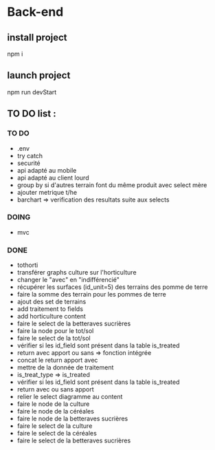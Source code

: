 # Back-end

## install project

npm i

## launch project

npm run devStart

## TO DO list :

### TO DO

- .env
- try catch
- securité
- api adapté au mobile
- api adapté au client lourd
- group by si d'autres terrain font du même produit avec select mère
- ajouter metrique t/he
- barchart => verification des resultats suite aux selects

### DOING

- mvc

### DONE

- tothorti
- transférer graphs culture sur l'horticulture
- changer le "avec" en "indifférencié"
- récupérer les surfaces (id_unit=5) des terrains des pomme de terre
- faire la somme des terrain pour les pommes de terre
- ajout des set de terrains
- add traitement to fields
- add horticulture content
- faire le select de la betteraves sucrières
- faire la node pour le tot/sol
- faire le select de la tot/sol
- vérifier si les id_field sont présent dans la table is_treated
- return avec apport ou sans => fonction intégrée
- concat le return apport avec
- mettre de la donnée de traitement
- is_treat_type => is_treated
- vérifier si les id_field sont présent dans la table is_treated
- return avec ou sans apport
- relier le select diagramme au content
- faire le node de la culture
- faire le node de la céréales
- faire le node de la betteraves sucrières
- faire le select de la culture
- faire le select de la céréales
- faire le select de la betteraves sucrières
